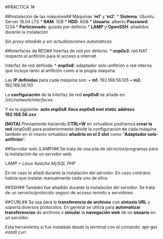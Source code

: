 #PRACTICA 1#

##Instalación de las máquinas##
Máquinas ‘**m1**’ y ‘**m2**’:
    * **Sistema**: Ubuntu Server 16.04 LTS
    * **RAM**: 1GB
    * **HDD**: 8GB 
    * **Usuario**: alberto	**Password**: 1234
    * **Particionado**: guiado por defecto
    * **LAMP** y **OpenSSH**: añadidos durante la instalación

_Sin proxy añadido y sin actualizaciones automáticas._

##Interfaces de RED##
Interfaz de red por defecto: 
    * **enp0s3**: red NAT respecto al anfitrión para el acceso a internet

Interfaz de red definida:
    * **enp0s8**: adaptador solo-anfitrión o red interna que incluye tanto al anfitrión como a la propia maquina

Las **IP definidas** para cada máquina son:
    • **m1**:  192.168.56.105
    • **m2**:  192.168.56.110

La **configuración** de la interfaz de red **enp0s8** se añade en:
_/etc/network/interfaces_

Y es la siguiente:
**auto enp0s8**
**iface enp0s8 inet static**
**address 192.168.56.xxx**

**[NOTA]**
Previamente haciendo **CTRL+W** en virtualbox podríamos **crear la red** (enp0s8) para posteriormente desde la configuración de cada máquina también en el mismo virtualbox **añadirla en el 2 slot** como “**Adaptador solo-anfitrión**”.

##Servidor web (LAMP)##
Se trata de una pila de servicios/programas para la instalación de un servidor web.
 
_LAMP = Linux Apache MySQL PHP_

En mi caso lo añadí durante la instalación del servidor. En caso contrario habría que instalar manualmente cada uno de ellos.

##SSH##
También fue añadido durante la instalación del servidor. Se trata de un servicio/protocolo seguro de acceso remoto a servidores.

##CURL##
Se usa para la **transferencia de archivos** con **sintaxis URL** y soporta diversos protocolos. En general se utiliza para **automatizar transferencias** de archivos o **simular** la **navegación web** de un **usuario** en un servidor.

Esta herramienta si fue instalada desde la terminal con el comando: _apt-get install curl_
